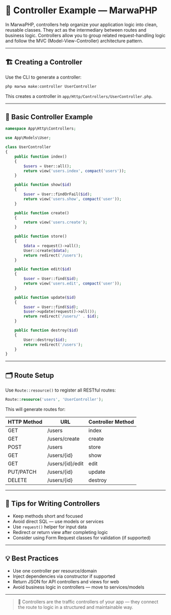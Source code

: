 # 🧭 Controller Example — MarwaPHP

In MarwaPHP, controllers help organize your application logic into clean, reusable classes. They act as the intermediary between routes and business logic. Controllers allow you to group related request-handling logic and follow the MVC (Model-View-Controller) architecture pattern.

---

## 🏗 Creating a Controller

Use the CLI to generate a controller:

```bash
php marwa make:controller UserController
```

This creates a controller in `app/Http/Controllers/UserController.php`.

---

## 📄 Basic Controller Example

```php
namespace App\Http\Controllers;

use App\Models\User;

class UserController
{
    public function index()
    {
        $users = User::all();
        return view('users.index', compact('users'));
    }

    public function show($id)
    {
        $user = User::findOrFail($id);
        return view('users.show', compact('user'));
    }

    public function create()
    {
        return view('users.create');
    }

    public function store()
    {
        $data = request()->all();
        User::create($data);
        return redirect('/users');
    }

    public function edit($id)
    {
        $user = User::find($id);
        return view('users.edit', compact('user'));
    }

    public function update($id)
    {
        $user = User::find($id);
        $user->update(request()->all());
        return redirect('/users/' . $id);
    }

    public function destroy($id)
    {
        User::destroy($id);
        return redirect('/users');
    }
}
```

---

## 🗂 Route Setup

Use `Route::resource()` to register all RESTful routes:

```php
Route::resource('users', 'UserController');
```

This will generate routes for:

| HTTP Method | URL             | Controller Method |
|-------------|------------------|-------------------|
| GET         | /users          | index             |
| GET         | /users/create   | create            |
| POST        | /users          | store             |
| GET         | /users/{id}     | show              |
| GET         | /users/{id}/edit| edit              |
| PUT/PATCH   | /users/{id}     | update            |
| DELETE      | /users/{id}     | destroy           |

---

## 🧪 Tips for Writing Controllers

- Keep methods short and focused
- Avoid direct SQL — use models or services
- Use `request()` helper for input data
- Redirect or return view after completing logic
- Consider using Form Request classes for validation (if supported)

---

## 💡 Best Practices

- Use one controller per resource/domain
- Inject dependencies via constructor if supported
- Return JSON for API controllers and views for web
- Avoid business logic in controllers — move to services/models

---

> 🚦 Controllers are the traffic controllers of your app — they connect the route to logic in a structured and maintainable way.
